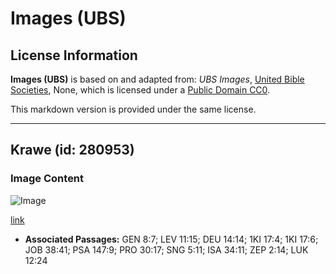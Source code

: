 # Images (UBS)

## License Information

**Images (UBS)** is based on and adapted from: _UBS Images_, [United Bible Societies](https://unitedbiblesocieties.org/), None, which is licensed under a [Public Domain CC0](https://creativecommons.org/public-domain/cc0/).

This markdown version is provided under the same license.



--------------------------------

## Krawe (id: 280953)

### Image Content

![Image](https://cdn.aquifer.bible/aquifer-content/resources/Media/WEB-0165_crow.jpg)

[link](https://cdn.aquifer.bible/aquifer-content/resources/Media/WEB-0165_crow.jpg)

* **Associated Passages:** GEN 8:7; LEV 11:15; DEU 14:14; 1KI 17:4; 1KI 17:6; JOB 38:41; PSA 147:9; PRO 30:17; SNG 5:11; ISA 34:11; ZEP 2:14; LUK 12:24

